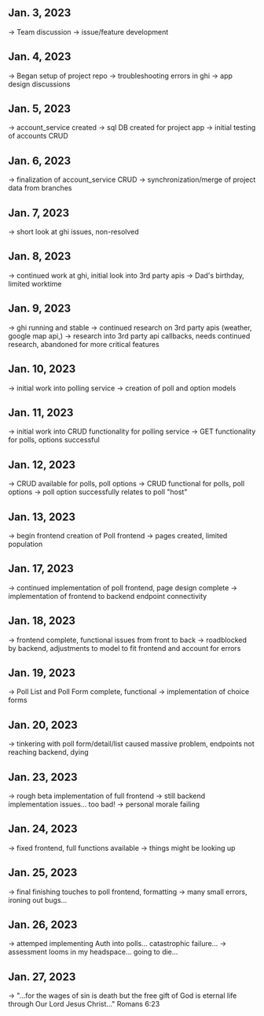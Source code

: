 ## Jan. 3, 2023 ##
-> Team discussion
-> issue/feature development

## Jan. 4, 2023 ##
-> Began setup of project repo
-> troubleshooting errors in ghi
-> app design discussions

## Jan. 5, 2023 ##
-> account_service created
-> sql DB created for project app
-> initial testing of accounts CRUD

## Jan. 6, 2023 ##
-> finalization of account_service CRUD
-> synchronization/merge of project data from branches

## Jan. 7, 2023 ##
-> short look at ghi issues, non-resolved

## Jan. 8, 2023 ##
-> continued work at ghi, initial look into 3rd party apis
-> Dad's birthday, limited worktime

## Jan. 9, 2023 ##
-> ghi running and stable
-> continued research on 3rd party apis (weather, google map api,)
-> research into 3rd party api callbacks, needs continued research, abandoned for more critical features

## Jan. 10, 2023 ##
-> initial work into polling service
-> creation of poll and option models

## Jan. 11, 2023 ##
-> initial work into CRUD functionality for polling service
-> GET functionality for polls, options successful

## Jan. 12, 2023 ##
-> CRUD available for polls, poll options
-> CRUD functional for polls, poll options
-> poll option successfully relates to poll "host"

## Jan. 13, 2023 ##
-> begin frontend creation of Poll frontend
-> pages created, limited population

## Jan. 17, 2023 ##
-> continued implementation of poll frontend, page design complete
-> implementation of frontend to backend endpoint connectivity

## Jan. 18, 2023 ##
-> frontend complete, functional issues from front to back
-> roadblocked by backend, adjustments to model to fit frontend and account for errors

## Jan. 19, 2023 ##
-> Poll List and Poll Form complete, functional
-> implementation of choice forms

## Jan. 20, 2023 ##
-> tinkering with poll form/detail/list caused massive problem, endpoints not reaching backend, dying

## Jan. 23, 2023 ##
-> rough beta implementation of full frontend
-> still backend implementation issues... too bad!
-> personal morale failing

## Jan. 24, 2023 ##
-> fixed frontend, full functions available
-> things might be looking up

## Jan. 25, 2023 ##
-> final finishing touches to poll frontend, formatting
-> many small errors, ironing out bugs...

## Jan. 26, 2023 ##
-> attemped implementing Auth into polls... catastrophic failure...
-> assessment looms in my headspace... going to die...

## Jan. 27, 2023 ##
-> "...for the wages of sin is death but the free gift of God is eternal life through Our Lord Jesus Christ..." Romans 6:23
